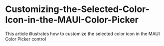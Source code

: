 # Customizing-the-Selected-Color-Icon-in-the-MAUI-Color-Picker
This article illustrates how to customize the selected color icon in the MAUI Color Picker control
